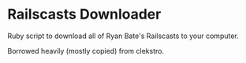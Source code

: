 # Railscasts Downloader
Ruby script to download all of Ryan Bate's Railscasts to your computer.

Borrowed heavily (mostly copied) from clekstro.